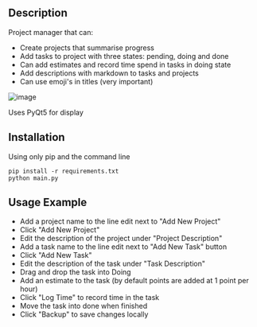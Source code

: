 ## Description

Project manager that can:
* Create projects that summarise progress
* Add tasks to project with three states: pending, doing and done
* Can add estimates and record time spend in tasks in doing state
* Add descriptions with markdown to tasks and projects
* Can use emoji's in titles (very important)

![image](https://github.com/user-attachments/assets/c09581d4-b1ac-4c3c-ab61-f33b72d99f9b)

Uses PyQt5 for display

## Installation

Using only pip and the command line

```
pip install -r requirements.txt
python main.py
```

## Usage Example

* Add a project name to the line edit next to "Add New Project"
* Click "Add New Project"
* Edit the description of the project under "Project Description"
* Add a task name to the line edit next to "Add New Task" button
* Click "Add New Task"
* Edit the description of the task under "Task Description"
* Drag and drop the task into Doing
* Add an estimate to the task (by default points are added at 1 point per hour)
* Click "Log Time" to record time in the task
* Move the task into done when finished
* Click "Backup" to save changes locally

